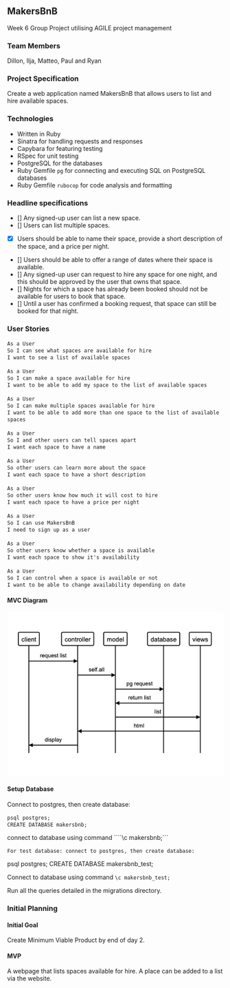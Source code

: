 ## MakersBnB

Week 6 Group Project utilising AGILE project management

### Team Members

Dillon, Ilja, Matteo, Paul and Ryan

### Project Specification

Create a web application named MakersBnB that allows users to list and hire available spaces.

### Technologies

- Written in Ruby
- Sinatra for handling requests and responses
- Capybara for featuring testing
- RSpec for unit testing
- PostgreSQL for the databases
- Ruby Gemfile ```pg``` for connecting and executing SQL on PostgreSQL databases
- Ruby Gemfile ```rubocop``` for code analysis and formatting

### Headline specifications

- [] Any signed-up user can list a new space.
- [] Users can list multiple spaces.
- [x] Users should be able to name their space, provide a short description of the space, and a price per night.
- [] Users should be able to offer a range of dates where their space is available.
- [] Any signed-up user can request to hire any space for one night, and this should be approved by the user that owns that space.
- [] Nights for which a space has already been booked should not be available for users to book that space.
- [] Until a user has confirmed a booking request, that space can still be booked for that night.

### User Stories

```
As a User
So I can see what spaces are available for hire
I want to see a list of available spaces

As a User
So I can make a space available for hire
I want to be able to add my space to the list of available spaces

As a User
So I can make multiple spaces available for hire
I want to be able to add more than one space to the list of available spaces

As a User
So I and other users can tell spaces apart
I want each space to have a name

As a User
So other users can learn more about the space
I want each space to have a short description

As a User
So other users know how much it will cost to hire
I want each space to have a price per night

As a User
So I can use MakersBnB
I need to sign up as a user

As a User
So other users know whether a space is available
I want each space to show it's availability

As a User
So I can control when a space is available or not
I want to be able to change availability depending on date
```
#### MVC Diagram

<img src="images/mvcdiagram.png">

#### Setup Database
Connect to postgres, then create database:
````
psql postgres;
CREATE DATABASE makersbnb;
````
connect to database using command ````\c makersbnb;```
````
For test database: connect to postgres, then create database:
````
psql postgres;
CREATE DATABASE makersbnb_test;

Connect to database using command ````\c makersbnb_test;````

Run all the queries detailed in the migrations directory.


### Initial Planning

#### Initial Goal
Create Minimum Viable Product by end of day 2.

#### MVP
A webpage that lists spaces available for hire.
A place can be added to a list via the website.
